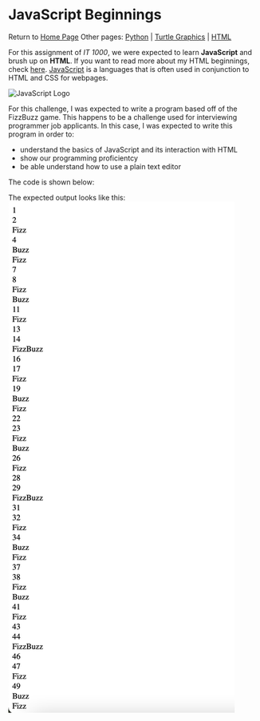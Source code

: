 # JavaScript Beginnings
Return to [Home Page](README.md)
Other pages: [Python](pythonbeginnings.md) | [Turtle Graphics](TurtleGraphics.md) | [HTML](HTMLbeginnings.md)

For this assignment of _IT 1000_, we were expected to learn **JavaScript** and brush up on **HTML**. If you want to read more about my HTML beginnings, check [here](HTMLbeginnings.md). [JavaScript](https://en.wikipedia.org/wiki/JavaScript) is a languages that is often used in conjunction to HTML and CSS for webpages.

![JavaScript Logo](https://images.app.goo.gl/ikfoYnRt1aqwLKSP9)

For this challenge, I was expected to write a program based off of the FizzBuzz game. This happens to be a challenge used for interviewing programmer job applicants. In this case, I was expected to write this program in order to:
* understand the basics of JavaScript and its interaction with HTML  
* show our programming proficientcy  
* be able understand how to use a plain text editor  

The code is shown below:
><script>
>function fizzbuzz() {
	>var display = document.getElementById('display');
	>var displayHTML = "";
	>for (i = 1; i < 101; i++) {
		>if (i % 15 === 0) {
			>document.write("FizzBuzz" + "<br>");
		>} else if (i % 3 === 0) {
			>document.write("Fizz" + "<br>");
		>} else if (i % 5 === 0) {
			>document.write("Buzz" + "<br>");
		>} else {
			>document.write(i + "<br>");
		>}
		>displayHTML += "<p>" + i + "</p>";
	>}
	>display.innerHTML = displayHTML
>}
></script>

The expected output looks like this:
![FizzBuzz Challenge](FizzBuzzOutput.png)